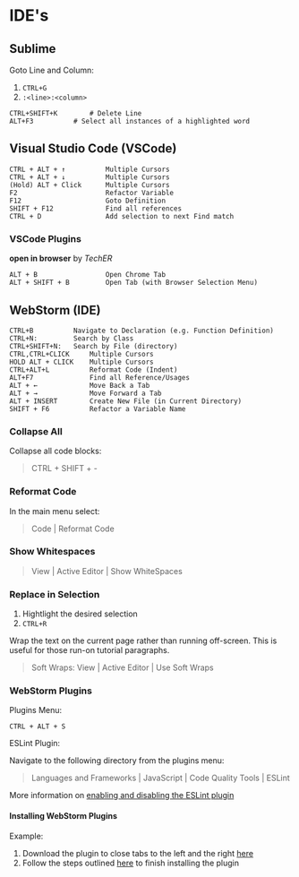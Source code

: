 IDE's
=====

Sublime
-------

Goto Line and Column:

1. `CTRL+G`
2. `:<line>:<column>`

```
CTRL+SHIFT+K 		# Delete Line
ALT+F3          # Select all instances of a highlighted word
```

Visual Studio Code (VSCode)
---------------------------

```
CTRL + ALT + ↑			Multiple Cursors
CTRL + ALT + ↓			Multiple Cursors
(Hold) ALT + Click 		Multiple Cursors
F2						Refactor Variable
F12						Goto Definition
SHIFT + F12				Find all references
CTRL + D                Add selection to next Find match
```

### VSCode Plugins ###

**open in browser** by _TechER_

```
ALT + B					Open Chrome Tab
ALT + SHIFT + B			Open Tab (with Browser Selection Menu)
```

WebStorm (IDE)
--------------

```
CTRL+B 			Navigate to Declaration (e.g. Function Definition)
CTRL+N: 		Search by Class
CTRL+SHIFT+N:	Search by File (directory)
CTRL,CTRL+CLICK 	Multiple Cursors
HOLD ALT + CLICK 	Multiple Cursors
CTRL+ALT+L 			Reformat Code (Indent)
ALT+F7				Find all Reference/Usages
ALT + ←             Move Back a Tab
ALT + →             Move Forward a Tab
ALT + INSERT		Create New File (in Current Directory)
SHIFT + F6			Refactor a Variable Name
```

### Collapse All ###

Collapse all code blocks:

> CTRL + SHIFT + -

### Reformat Code ###

In the main menu select:

> Code | Reformat Code

### Show Whitespaces ###

> View | Active Editor | Show WhiteSpaces

### Replace in Selection ###

1. Hightlight the desired selection
2. `CTRL+R`

Wrap the text on the current page rather than running off-screen.  This is useful for those run-on tutorial paragraphs.

> Soft Wraps: View | Active Editor | Use Soft Wraps

### WebStorm Plugins ###

Plugins Menu:

`CTRL + ALT + S`

ESLint Plugin:

Navigate to the following directory from the plugins menu:
> Languages and Frameworks | JavaScript | Code Quality Tools | ESLint

More information on [enabling and disabling the ESLint plugin](https://www.jetbrains.com/help/webstorm/eslint.html)

#### Installing WebStorm Plugins ####

Example:

1. Download the plugin to close tabs to the left and the right [here](https://plugins.jetbrains.com/plugin/8179-close-editor-tabs-left-right)
2. Follow the steps outlined [here](https://www.jetbrains.com/help/webstorm/installing-a-plugin-from-the-disk.html) to finish installing the plugin
